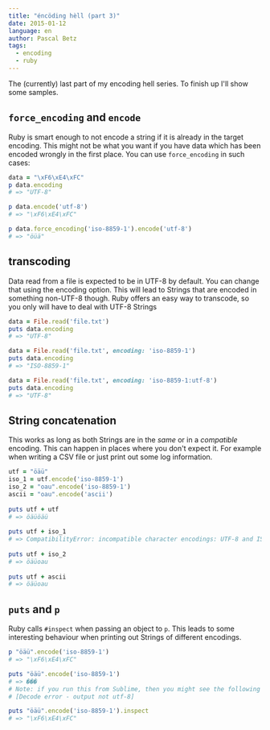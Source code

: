 ```yaml
---
title: "éncöding hèll (part 3)"
date: 2015-01-12
language: en
author: Pascal Betz
tags:
  - encoding
  - ruby
---
```


The (currently) last part of my encoding hell series. To finish up I'll show some samples.

## `force_encoding` and `encode`

Ruby is smart enough to not encode a string if it is already in the target encoding. This might not be what you want if you have data which has been encoded wrongly in the first place. You can use `force_encoding` in such cases:

```ruby
data = "\xF6\xE4\xFC"
p data.encoding
# => "UTF-8"

p data.encode('utf-8')
# => "\xF6\xE4\xFC"

p data.force_encoding('iso-8859-1').encode('utf-8')
# => "öüä"
```

## transcoding

Data read from a file is expected to be in UTF-8 by default. You can change that using the encoding option. This will lead to Strings that are encoded in something non-UTF-8 though. Ruby offers an easy way to transcode, so you only will have to deal with UTF-8 Strings

```ruby
data = File.read('file.txt')
puts data.encoding
# => "UTF-8"

data = File.read('file.txt', encoding: 'iso-8859-1')
puts data.encoding
# => "ISO-8859-1"

data = File.read('file.txt', encoding: 'iso-8859-1:utf-8')
puts data.encoding
# => "UTF-8"
```

## String concatenation

This works as long as both Strings are in the _same_ or in a _compatible_ encoding. This can happen in places where you don't expect it. For example when writing a CSV file or just print out some log information.

```ruby
utf = "öäü"
iso_1 = utf.encode('iso-8859-1')
iso_2 = "oau".encode('iso-8859-1')
ascii = "oau".encode('ascii')
 
puts utf + utf
# => öäüöäü
 
puts utf + iso_1
# => CompatibilityError: incompatible character encodings: UTF-8 and ISO-8859-1
 
puts utf + iso_2
# => öäüoau
 
puts utf + ascii
# => öäüoau
```

## `puts` and `p`

Ruby calls `#inspect` when passing an object to `p`. This leads to some interesting behaviour when printing out Strings of different encodings.

```ruby
p "öäü".encode('iso-8859-1')
# => "\xF6\xE4\xFC"

puts "öäü".encode('iso-8859-1')
# => ���
# Note: if you run this from Sublime, then you might see the following message:
# [Decode error - output not utf-8]

puts "öäü".encode('iso-8859-1').inspect
# => "\xF6\xE4\xFC"
```
